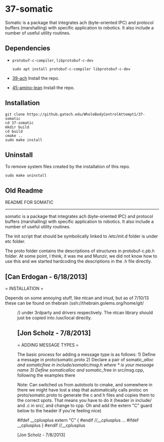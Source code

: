 # 37-somatic

Somatic is a package that integrates ach (byte-oriented IPC) and protocol
buffers (marshalling) with specific application to robotics.  It also include a
number of useful utility routines.

## Dependencies

- `protobuf-c-compiler`, `libprotobuf-c-dev`

      sudo apt install protobuf-c-compiler libprotobuf-c-dev

- [39-ach](https://github.gatech.edu/WholeBodyControlAttempt1/39-ach)
 Install the repo.

- [45-amino-lean](https://github.gatech.edu/WholeBodyControlAttempt1/45-amino-lean)
 Install the repo.

## Installation

    git clone https://github.gatech.edu/WholeBodyControlAttempt1/37-somatic
    cd 37-somatic
    mkdir build
    cd build
    cmake ..
    sudo make install

## Uninstall
 To remove system files created by the installation of this repo.

    sudo make uninstall

## Old Readme

README FOR SOMATIC

----------------------------------------------------------------------------
somatic is a package that integrates ach (byte-oriented IPC) and protocol
buffers (marshalling) with specific application to robotics.  It also include a
number of useful utility routines.

The init script that should be symbolically linked to /etc/init.d folder is
under etc folder.

The proto folder contains the descriptions of structures in protobuf-c.pb.h
folder. At some point, I think, it was me and Munzir, we did not know
how to use this and we started hardcoding the descriptions in the .h file
directly.

[Can Erdogan - 6/18/2013]
----------------------------------------------------------------------------
= INSTALLATION =

Depends on some annoying stuff, like ntcan and imud, but as of 7/10/13 these
can be found on thebrain (ssh://thebrain.golems.org/home/git/<dir>/<repo>)
under 3rdparty and drivers respectively.  The ntcan library should just be
copied into /usr/local directly.

[Jon Scholz - 7/8/2013]
----------------------------------------------------------------------------

= ADDING MESSAGE TYPES =

The basic process for adding a message type is as follows:
    1) Define a message in proto/somatic.proto
    2) Declare a pair of somatic_*_alloc and somatic_*_free in include/somatic/msg.h
       where * is your message name
    3) Define somatic_*_alloc and somatic_*_free in src/msg.cpp, following the
       examples there

Note:
Can switched us from autotools to cmake, and somewhere in there we
might have lost a step that automatically calls protoc on proto/somatic.proto
to generate the c and h files and copies them to the correct spots.  That means
you have to do it (header in include/ and .c in src/, and change to cpp.  Oh and
add the extern "C" guard below to the header if you're feeling nice)

#ifdef __cplusplus
extern "C" {
#endif //__cplusplus
...
#ifdef __cplusplus
}
#endif //__cplusplus

[Jon Scholz - 7/8/2013]
